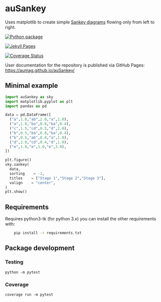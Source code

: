 # auSankey

Uses matplotlib to create simple <a href="https://en.wikipedia.org/wiki/Sankey_diagram">
Sankey diagrams</a> flowing only from left to right.

[![Python package](https://github.com/AUMAG/auSankey/actions/workflows/python-package.yml/badge.svg)](https://github.com/AUMAG/auSankey/actions/workflows/python-package.yml)

[![Jekyll Pages](https://github.com/AUMAG/auSankey/actions/workflows/jekyll-gh-pages.yml/badge.svg)](https://github.com/AUMAG/auSankey/actions/workflows/jekyll-gh-pages.yml)

[![Coverage Status](https://coveralls.io/repos/github/AUMAG/auSankey/badge.svg?branch=master)](https://coveralls.io/github/AUMAG/auSankey?branch=master)

User documentation for the repository is published via GitHub Pages: https://aumag.github.io/auSankey/

## Minimal example

``` python
import auSankey as sky
import matplotlib.pyplot as plt
import pandas as pd

data = pd.DataFrame([
  ("a",1.0,"ab",2.0,"a",1.0),
  ("a",1.0,"ba",0.8,"ba",0.4),
  ("c",1.5,"cd",0.5,"d",2.0),
  ("b",0.5,"ba",0.8,"ba",0.4),
  ("b",0.5,"ab",0.8,"a",1.0),
  ("d",2.0,"cd",0.4,"d",1.0),
  ("e",1.0,"e",1.0,"e",3.0),
])

plt.figure()
sky.sankey(
  data,
  sorting    = -1,
  titles    = ["Stage 1","Stage 2","Stage 3"],
  valign    = "center",
)
plt.show()
```

## Requirements

Requires python3-tk (for python 3.x) you can
install the other requirements with:

``` bash
    pip install -r requirements.txt
```


## Package development

### Testing

	python -m pytest 

### Coverage

	coverage run -m pytest

